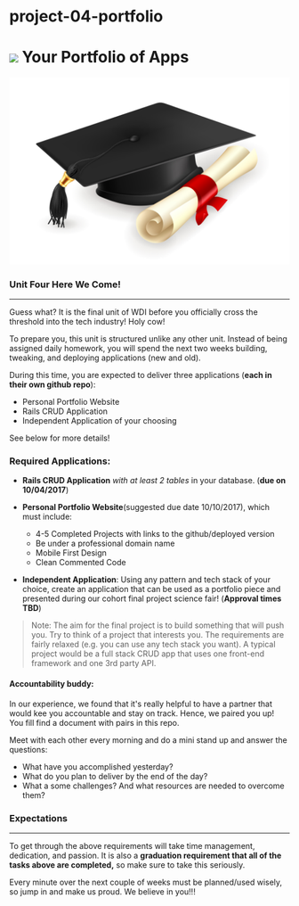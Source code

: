 # project-04-portfolio

# ![](https://ga-dash.s3.amazonaws.com/production/assets/logo-9f88ae6c9c3871690e33280fcf557f33.png) Your Portfolio of Apps

![](./readme-assets/graduate.jpg)

### Unit Four Here We Come!

---

Guess what? It is the final unit of WDI before you officially cross the threshold into the tech industry! Holy cow!

To prepare you, this unit is structured unlike any other unit. Instead of being assigned daily homework, you will spend the next two weeks building, tweaking, and deploying applications (new and old).

During this time, you are expected to deliver three applications (**each in their own github repo**):
  * Personal Portfolio Website
  * Rails CRUD Application
  * Independent Application of your choosing

See below for more details!

### Required Applications:

- **Rails CRUD Application** _with at least 2 tables_ in your database. (**due on 10/04/2017**)

- **Personal Portfolio Website**(suggested due date 10/10/2017), which must include:
  * 4-5 Completed Projects with links to the github/deployed version
  * Be under a professional domain name
  * Mobile First Design
  * Clean Commented Code

- **Independent Application**: Using any pattern and tech stack of your choice, create an application that can be used as a portfolio piece and presented during our cohort final project science fair! (**Approval times TBD**)
> Note: The aim for the final project is to build something that will push you. Try to think of a project that interests you. The requirements are fairly relaxed (e.g. you can use any tech stack you want). A typical project would be a full stack CRUD app that uses one front-end framework and one 3rd party API.

#### Accountability buddy:
In our experience, we found that it's really helpful to have a partner that would kee you accountable and stay on track.
Hence, we paired you up! You fill find a document with pairs in this repo.

Meet with each other every morning and do a mini stand up and answer the questions: 
* What have you accomplished yesterday?
* What do you plan to deliver by the end of the day?
* What a some challenges? And what resources are needed to overcome them? 

### Expectations
---
To get through the above requirements will take time management, dedication, and passion. It is also a **graduation requirement that all of the tasks above are completed,** so make sure to take this seriously.

Every minute over the next couple of weeks must be planned/used wisely, so jump in and make us proud. We believe in you!!!

